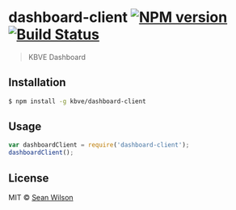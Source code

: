 # dashboard-client [![NPM version](https://badge.fury.io/js/dashboard-client.svg)](https://npmjs.org/package/dashboard-client) [![Build Status](https://travis-ci.org/seanc/dashboard-client.svg?branch=master)](https://travis-ci.org/seanc/dashboard-client)

> KBVE Dashboard

## Installation

```sh
$ npm install -g kbve/dashboard-client
```

## Usage

```js
var dashboardClient = require('dashboard-client');
dashboardClient();
```

## License

MIT © [Sean Wilson](https://imsean.me)

